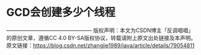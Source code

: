 # GCD会创建多少个线程

————————————————
版权声明：本文为CSDN博主「反调唱唱」的原创文章，遵循CC 4.0 BY-SA版权协议，转载请附上原文出处链接及本声明。
原文链接：https://blog.csdn.net/zhangjie1989/java/article/details/79054811